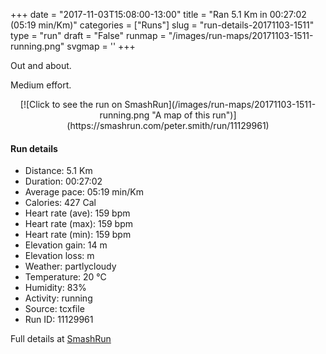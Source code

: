 +++
date = "2017-11-03T15:08:00-13:00"
title = "Ran 5.1 Km in 00:27:02 (05:19 min/Km)"
categories = ["Runs"]
slug = "run-details-20171103-1511"
type = "run"
draft = "False"
runmap = "/images/run-maps/20171103-1511-running.png"
svgmap = '<polyline points="0 57, 1 59, 2 60, 2 64, 3 65, 3 65, 7 62, 12 57, 15 55, 16 52, 18 51, 18 49, 20 49, 21 48, 23 46, 26 46, 31 43, 34 42, 37 41, 39 41, 40 41, 44 43, 46 43, 47 44, 49 43, 51 40, 53 39, 54 36, 56 35, 68 35, 73 36, 81 36, 87 37, 91 38, 95 41, 100 46, 94 41, 91 39, 89 38, 86 37, 83 36, 65 35, 59 36, 55 36, 54 36, 53 39, 53 39, 51 42, 48 44, 45 43, 38 40, 35 40, 30 42, 28 44, 27 44, 24 45, 21 46, 20 47, 20 47, 18 49, 16 52">'
+++

Out and about. 

Medium effort. 

<!--more-->

<center>
[![Click to see the run on SmashRun](/images/run-maps/20171103-1511-running.png "A map of this run")](https://smashrun.com/peter.smith/run/11129961)
</center>

#### Run details

* Distance: 5.1 Km
* Duration: 00:27:02
* Average pace: 05:19 min/Km
* Calories: 427 Cal
* Heart rate (ave): 159 bpm
* Heart rate (max): 159 bpm
* Heart rate (min): 159 bpm
* Elevation gain: 14 m
* Elevation loss:  m
* Weather: partlycloudy
* Temperature: 20 &deg;C
* Humidity: 83%
* Activity: running
* Source: tcxfile
* Run ID: 11129961

Full details at [SmashRun](https://smashrun.com/peter.smith/run/11129961)